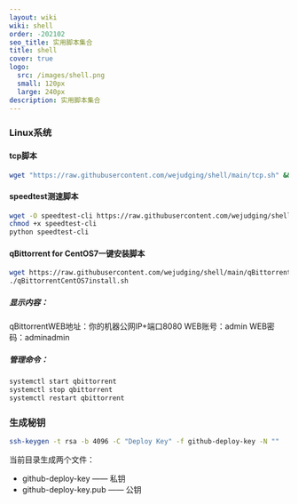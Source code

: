 ```yaml
---
layout: wiki
wiki: shell
order: -202102
seo_title: 实用脚本集合
title: shell
cover: true
logo:
  src: /images/shell.png
  small: 120px
  large: 240px
description: 实用脚本集合
---
```

### Linux系统

#### tcp脚本

```bash
wget "https://raw.githubusercontent.com/wejudging/shell/main/tcp.sh" && chmod +x tcp.sh && ./tcp.sh
```

#### speedtest测速脚本

```bash
wget -O speedtest-cli https://raw.githubusercontent.com/wejudging/shell/main/speedtest.py
chmod +x speedtest-cli
python speedtest-cli
```

#### qBittorrent for CentOS7一键安装脚本

```bash
wget https://raw.githubusercontent.com/wejudging/shell/main/qBittorrentCentOS7install.sh && chmod +x qBittorrentCentOS7install.sh
./qBittorrentCentOS7install.sh
```

##### 显示内容：

qBittorrentWEB地址：你的机器公网IP+端口8080
WEB账号：admin
WEB密码：adminadmin

##### 管理命令：
```bash
systemctl start qbittorrent
systemctl stop qbittorrent
systemctl restart qbittorrent
```

### 生成秘钥

```bash
ssh-keygen -t rsa -b 4096 -C "Deploy Key" -f github-deploy-key -N ""
```

当前目录生成两个文件：
- github-deploy-key —— 私钥
- github-deploy-key.pub —— 公钥


